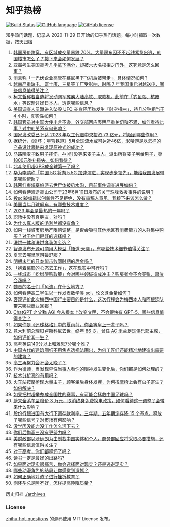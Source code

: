 # 知乎热榜
[![Build Status](https://github.com/ToWeLong/zhihu-hot-questions/workflows/CI/badge.svg)](https://github.com/ToWeLong/zhihu-hot-questions/actions)
[![GitHub language](https://img.shields.io/badge/language-golang-orange.svg)](https://golang.org/)
[![GitHub license](https://img.shields.io/github/license/ToWeLong/zhihu-hot-questions)](https://github.com/ToWeLong/zhihu-hot-questions/blob/main/LICENSE)

知乎热门话题，记录从 2020-11-29 日开始的知乎热门话题。每小时抓取一次数据，按天[归档](./archives)

<!-- BEGIN -->

1. [韩国房价跌穿，有区域成交量暴跌 70%，大量房东因还不起钱紧急出逃，韩国楼市怎么了？接下来会如何发展？](https://www.zhihu.com/question/606122248)
1. [亚裔考生美国高考几乎拿下满分，却被六大名校拒之门外，这究竟是怎么回事？](https://www.zhihu.com/question/605680526)
1. [消息称「一光伏企业高管在慕尼黑下飞机后被带走」，具体情况如何？](https://www.zhihu.com/question/606222429)
1. [越南严重缺电，富士康、三星等工厂受影响，时隔 7 年我国重启对越送电，哪些信息值得关注？](https://www.zhihu.com/question/606164349)
1. [柯文哲称若当选将发动网军瘫痪大陆高铁、取款机，此前在「钓鱼岛、核废水」等议题讨好日本人，透露哪些信息？](https://www.zhihu.com/question/606148038)
1. [美国调查人员曝进入坠毁 UFO 亲身经历称发生「时空扭曲」，待几分钟相当于 4 小时，真实性如何？](https://www.zhihu.com/question/606020452)
1. [韩国官员对中国大使出言不逊，外交部回应表明严重关切和不满，如何看待此事？对中韩关系有何影响？](https://www.zhihu.com/question/606182202)
1. [国家发改委已下达 2023 年以工代赈中央投资 73 亿元，将起到哪些作用？](https://www.zhihu.com/question/606168061)
1. [据统计，《崩坏：星穹铁道》5月全球流水或可达近46亿，米哈游是以怎样的产品设计思路来复现原神式的成功？](https://www.zhihu.com/question/606044905)
1. [马路晒麦子致男子摔伤，4小时没等来麦子主人，派出所将麦子判给男子，卖1800元弥补损失，如何看待？](https://www.zhihu.com/question/606075840)
1. [北斗使用超GPS成全球第一了吗？](https://www.zhihu.com/question/601916149)
1. [华为李鹏称「中国 5G 将向 5.5G 加速演进，实现步步领先」，能给我国发展带来哪些帮助？](https://www.zhihu.com/question/604771304)
1. [韩网红柬埔寨旅游去世尸体被扔水沟，目前事件调查进展如何？](https://www.zhihu.com/question/606229094)
1. [如何看待凯途高山公司于23年6月10日发布的关于珠峰救援事件的说明？](https://www.zhihu.com/question/605986946)
1. [投sci被编辑以创新性不足拒绝，没有审稿人意见，我接下来该怎么做？](https://www.zhihu.com/question/543169317)
1. [美国当年月球飙车，有哪些技术难度？](https://www.zhihu.com/question/604958864)
1. [2023 年会是最热的一年吗？](https://www.zhihu.com/question/606164535)
1. [职场中没有真朋友，对吗？](https://www.zhihu.com/question/604556770)
1. [为什么真人版的毛利兰都没有角？](https://www.zhihu.com/question/286452082)
1. [如果一线城市房地产限购调整，是否会吸引其他地区有消费能力的人群集中购买？对于他们是好的选择吗？](https://www.zhihu.com/question/605672392)
1. [洗烘一体和洗烘套装怎么选？](https://www.zhihu.com/question/473041113)
1. [智源发布开源可商用大模型「悟道·天鹰」，有哪些技术细节值得关注？](https://www.zhihu.com/question/605625182)
1. [夏天去哪里旅游最舒服？](https://www.zhihu.com/question/605422120)
1. [明朝末年的日本能击败同时期的后金吗？](https://www.zhihu.com/question/510075756)
1. [「抱着离职的心态去工作」，这在现实中可行吗？](https://www.zhihu.com/question/605260986)
1. [一线城市「松绑限购政策」会对哪些领域造成冲击？购房者会不会买账，房价会涨吗？](https://www.zhihu.com/question/606139309)
1. [魏晋的名士们「风流」在什么地方？](https://www.zhihu.com/question/605447613)
1. [如何看待高二学生以一作发表数学类 sci，论文含金量如何？](https://www.zhihu.com/question/605160535)
1. [客观评价此次梅西中国行主要目的是什么，这次行程会为梅西本人和阿根廷队带来哪些商业回报？](https://www.zhihu.com/question/606145390)
1. [ChatGPT 之父称 AGI  会从根本上改变文明，不会很快有 GPT-5，哪些信息值得关注？](https://www.zhihu.com/question/605983511)
1. [如果你是《还珠格格》中的夏雨荷，你会等皇上一辈子吗？](https://www.zhihu.com/question/584316890)
1. [意大利前总理贝卢斯科尼去世，终年 86 岁，曾任 AC 米兰足球俱乐部主席，如何评价其一生？](https://www.zhihu.com/question/606178340)
1. [高考英语140分以上和雅思7分哪个难？](https://www.zhihu.com/question/282951610)
1. [中国古代的建筑图纸不用焦点透视法画出，为何工匠们还能精准地建造出需要的建筑？](https://www.zhihu.com/question/605244708)
1. [高三再努力会不会太晚了？](https://www.zhihu.com/question/598832551)
1. [作为律师，当发现异性当事人看你的眼神发生变化后，你们都是如何处理的？](https://www.zhihu.com/question/605952194)
1. [技术分析真的有用吗？](https://www.zhihu.com/question/598039153)
1. [火车站按摩椅现大量虫子，顾客坐后身体发痒，为何按摩椅上会有虫子寄生？如何解决？](https://www.zhihu.com/question/606110946)
1. [如果把村超举办成全国性的赛事，有可能会拯救中国足球吗？](https://www.zhihu.com/question/605443065)
1. [蔚来全系车型降价 3 万元，取消终身免费换电政策，如何看待这一调整？会带来什么影响？](https://www.zhihu.com/question/606130325)
1. [股份行跟进国有大行下调存款利率，三年期、五年期定存降 15 个基点，释放了哪些信号？对市场有何影响？](https://www.zhihu.com/question/606113199)
1. [没学历没能力没工作怎么活下去？](https://www.zhihu.com/question/604417521)
1. [你们后悔高三没有更努力吗？](https://www.zhihu.com/question/605163630)
1. [美财政部以涉伊朗为由制裁中国实体和个人，商务部回应将采取必要措施，还有哪些信息值得关注？](https://www.zhihu.com/question/606161169)
1. [对于高考，你们都释怀了吗？](https://www.zhihu.com/question/605581538)
1. [读书一定是最好的出路吗?](https://www.zhihu.com/question/606020958)
1. [如果面对现实很痛苦，你会选择面对现实？还是逃避现实？](https://www.zhihu.com/question/605251181)
1. [哪些动漫角色的结局让你感觉到遗憾？](https://www.zhihu.com/question/605260542)
1. [如何正确地对孩子进行挫折教育？](https://www.zhihu.com/question/601108916)
1. [刚怀孕总是睡不好，怎样提高睡眠质量？](https://www.zhihu.com/question/365779315)

<!-- END -->

历史归档 [./archives](./archives)


### License
[zhihu-hot-questions](https://github.com/towelong/zhihu-hot-questions) 的源码使用 MIT License 发布。